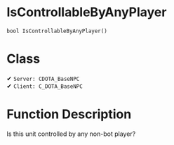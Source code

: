# IsControllableByAnyPlayer
```
bool IsControllableByAnyPlayer()
```
# Class
✔ `Server: CDOTA_BaseNPC`  
✔ `Client: C_DOTA_BaseNPC`  

# Function Description
Is this unit controlled by any non-bot player?

